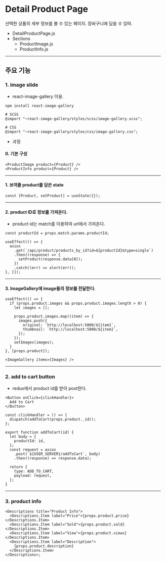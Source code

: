 # Detail Product Page

선택한 상품의 세부 정보를 볼 수 있는 페이지.
장바구니에 담을 수 있따.

- DetailProductPage.js
- Sections
  - ProductImage.js
  - ProductInfo.js

---

## 주요 기능

### 1. image slide

- react-image-gallery 이용.

```
npm install react-image-gallery

# SCSS
@import "~react-image-gallery/styles/scss/image-gallery.scss";

# CSS
@import "~react-image-gallery/styles/css/image-gallery.css";
```

- 과정

#### 0. 기본 구성

```
<ProductImage product={Product} />
<ProductInfo product={Product} />
```

---

#### 1. 보여줄 product를 담은 state

```
const [Product, setProduct] = useState({});
```

---

#### 2. product ID로 정보를 가져온다.

- product id는 match를 이용하여 url에서 가져온다.

```
const productId = props.match.params.productId;

useEffect(() => {
  axios
    .get(`/api/product/products_by_id?id=${productId}&type=single`)
    .then((response) => {
      setProduct(response.data[0]);
    })
    .catch((err) => alert(err));
}, []);
```

---

#### 3. ImageGallery에 image들의 정보를 전달한다.

```
useEffect(() => {
  if (props.product.images && props.product.images.length > 0) {
    let images = [];

    props.product.images.map((item) => {
      images.push({
        original: `http://localhost:5000/${item}`,
        thumbnail: `http://localhost:5000/${item}`,
      });
    });
    setImages(images);
  }
}, [props.product]);

<ImageGallery items={Images} />
```

---

### 2. add to cart button

- redux에서 product id를 받아 post한다.

```
<Button onClick={clickHandler}>
  Add to Cart
</Button>

const clickHandler = () => {
  dispatch(addToCart(props.product._id));
};

export function addToCart(id) {
  let body = {
    productId: id,
  };
  const request = axios
    .post(`${USER_SERVER}/addToCart`, body)
    .then((response) => response.data);

  return {
    type: ADD_TO_CART,
    payload: request,
  };
}
```

---

### 3. product info

```
<Descriptions title="Product Info">
  <Descriptions.Item label="Price">{props.product.price}</Descriptions.Item>
  <Descriptions.Item label="Sold">{props.product.sold}</Descriptions.Item>
  <Descriptions.Item label="View">{props.product.views}</Descriptions.Item>
  <Descriptions.Item label="Description">
    {props.product.description}
  </Descriptions.Item>
</Descriptions>;
```
